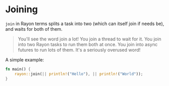 # Joining

`join` in Rayon terms splits a task into two (which can itself join if needs be), and waits for both of them.

> You'll see the word join a lot! You join a thread to wait for it. You join into two Rayon tasks to run them both at once. You join into async futures to run lots of them. It's a seriously overused word!

A simple example:

```rust
fn main() {
    rayon::join(|| println!("Hello"), || println!("World"));
}
```